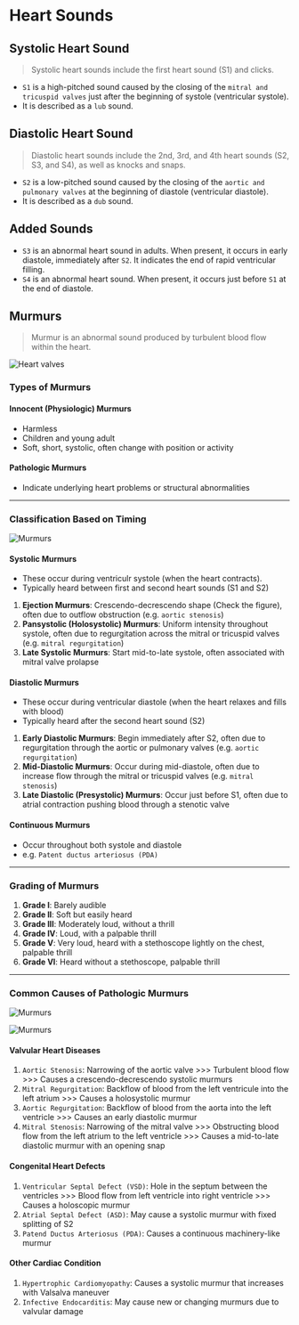 # Heart Sounds

## Systolic Heart Sound

> Systolic heart sounds include the first heart sound (S1) and clicks.

- `S1` is a high-pitched sound caused by the closing of the `mitral and tricuspid valves` just after the beginning of systole (ventricular systole).
- It is described as a `lub` sound.

## Diastolic Heart Sound

> Diastolic heart sounds include the 2nd, 3rd, and 4th heart sounds (S2, S3, and S4), as well as knocks and snaps.

- `S2` is a low-pitched sound caused by the closing of the `aortic and pulmonary valves` at the beginning of diastole (ventricular diastole).
- It is described as a `dub` sound.

## Added Sounds

- `S3` is an abnormal heart sound in adults. When present, it occurs in early diastole, immediately after `S2`. It indicates the end of rapid ventricular filling.
- `S4` is an abnormal heart sound. When present, it occurs just before `S1` at the end of diastole.

## Murmurs

> Murmur is an abnormal sound produced by turbulent blood flow within the heart.

![Heart valves](/cvs/heart-valve.jpg)

### Types of Murmurs

#### Innocent (Physiologic) Murmurs

- Harmless
- Children and young adult
- Soft, short, systolic, often change with position or activity

#### Pathologic Murmurs

- Indicate underlying heart problems or structural abnormalities

---

### Classification Based on Timing

![Murmurs](/cvs/heart-sound-2.jpg)

#### Systolic Murmurs

- These occur during ventriculr systole (when the heart contracts).
- Typically heard between first and second heart sounds (S1 and S2)

1. **Ejection Murmurs**: Crescendo-decrescendo shape (Check the figure), often due to outflow obstruction (e.g. `aortic stenosis`)
1. **Pansystolic (Holosystolic) Murmurs**: Uniform intensity throughout systole, often due to regurgitation across the mitral or tricuspid valves (e.g. `mitral regurgitation`)
1. **Late Systolic Murmurs**: Start mid-to-late systole, often associated with mitral valve prolapse

#### Diastolic Murmurs

- These occur during ventricular diastole (when the heart relaxes and fills with blood)
- Typically heard after the second heart sound (S2)

1. **Early Diastolic Murmurs**: Begin immediately after S2, often due to regurgitation through the aortic or pulmonary valves (e.g. `aortic regurgitation`)
1. **Mid-Diastolic Murmurs**: Occur during mid-diastole, often due to increase flow through the mitral or tricuspid valves (e.g. `mitral stenosis`)
1. **Late Diastolic (Presystolic) Murmurs**: Occur just before S1, often due to atrial contraction pushing blood through a stenotic valve

#### Continuous Murmurs

- Occur throughout both systole and diastole
- e.g. `Patent ductus arteriosus (PDA)`

---

### Grading of Murmurs

1. **Grade I**: Barely audible
1. **Grade II**: Soft but easily heard
1. **Grade III**: Moderately loud, without a thrill
1. **Grade IV**: Loud, with a palpable thrill
1. **Grade V**: Very loud, heard with a stethoscope lightly on the chest, palpable thrill
1. **Grade VI**: Heard without a stethoscope, palpable thrill

---

### Common Causes of Pathologic Murmurs

![Murmurs](/cvs/heart-sound.png)

![Murmurs](/cvs/heart-sound-3.jpg)

#### Valvular Heart Diseases

1. `Aortic Stenosis`: Narrowing of the aortic valve >>> Turbulent blood flow >>> Causes a crescendo-decrescendo systolic murmurs
1. `Mitral Regurgitation`: Backflow of blood from the left ventricule into the left atrium >>> Causes a holosystolic murmur
1. `Aortic Regurgitation`: Backflow of blood from the aorta into the left ventricle >>> Causes an early diastolic murmur
1. `Mitral Stenosis`: Narrowing of the mitral valve >>> Obstructing blood flow from the left atrium to the left ventricle >>> Causes a mid-to-late diastolic murmur with an opening snap

#### Congenital Heart Defects

1. `Ventricular Septal Defect (VSD)`: Hole in the septum between the ventricles >>> Blood flow from left ventricle into right ventricle >>> Causes a holoscopic murmur
1. `Atrial Septal Defect (ASD)`: May cause a systolic murmur with fixed splitting of S2
1. `Patend Ductus Arteriosus (PDA)`: Causes a continuous machinery-like murmur

#### Other Cardiac Condition

1. `Hypertrophic Cardiomyopathy`: Causes a systolic murmur that increases with Valsalva maneuver
1. `Infective Endocarditis`: May cause new or changing murmurs due to valvular damage
